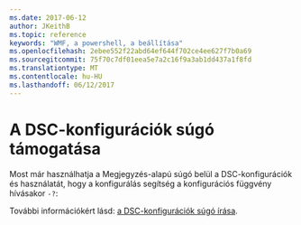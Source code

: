```yaml
---
ms.date: 2017-06-12
author: JKeithB
ms.topic: reference
keywords: "WMF, a powershell, a beállítása"
ms.openlocfilehash: 2ebee552f22abd64ef644f702ce4ee627f7b0a69
ms.sourcegitcommit: 75f70c7df01eea5e7a2c16f9a3ab1dd437a1f8fd
ms.translationtype: MT
ms.contentlocale: hu-HU
ms.lasthandoff: 06/12/2017
---
```

# <a name="help-support-for-dsc-configurations"></a>A DSC-konfigurációk súgó támogatása

Most már használhatja a Megjegyzés-alapú súgó belül a DSC-konfigurációk és használatát, hogy a konfigurálás segítség a konfigurációs függvény hívásakor `-?`:  

További információkért lásd: [a DSC-konfigurációk súgó írása](https://msdn.microsoft.com/powershell/dsc/confighelp).

